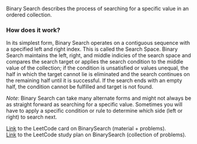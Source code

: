 Binary Search describes the process of searching for a specific value in an ordered collection.  

### How does it work?
In its simplest form, Binary Search operates on a contiguous sequence with a specified left and right index. 
This is called the Search Space. 
Binary Search maintains the left, right, and middle indicies of the search space and compares the search target or applies the search condition to the middle value of the collection; if the condition is unsatisfied or values unequal, the half in which the target cannot lie is eliminated and the search continues on the remaining half until it is successful. 
If the search ends with an empty half, the condition cannot be fulfilled and target is not found.

*Note*: Binary Search can take many alternate forms and might not always be as straight forward as searching for a specific value. 
Sometimes you will have to apply a specific condition or rule to determine which side (left or right) to search next.  



[Link](https://leetcode.com/explore/learn/card/binary-search/) to the LeetCode card on BinarySearch (material + problems).  
[Link](https://leetcode.com/study-plan/binary-search/) to the LeetCode study plan on BinarySearch (collection of problems).
